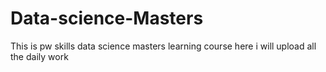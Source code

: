# Data-science-Masters
This is pw skills data science masters learning course here i will upload all the daily work 
